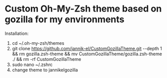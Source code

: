 # Custom Oh-My-Zsh theme based on gozilla for my environments

Installation: 
1. cd ~/.oh-my-zsh/themes
2. git clone https://github.com/jannik-el/CustomGozillaTheme.git --depth 1 && rm gozilla.zsh-theme && mv CustomGozillaTheme/gozilla.zsh-theme ./ && rm -rf CustomGozillaTheme
3. sudo nano ~/.zshrc
4. change theme to jannikelgozilla

  
